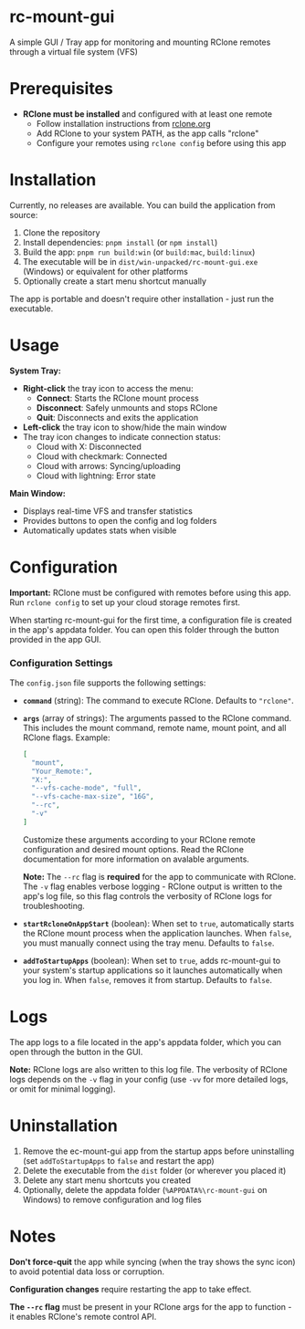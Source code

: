 # rc-mount-gui

A simple GUI / Tray app for monitoring and mounting RClone remotes through a virtual file system (VFS)

# Prerequisites

- **RClone must be installed** and configured with at least one remote
  - Follow installation instructions from [rclone.org](https://rclone.org)
  - Add RClone to your system PATH, as the app calls "rclone"
  - Configure your remotes using `rclone config` before using this app

# Installation

Currently, no releases are available. You can build the application from source:

1. Clone the repository
2. Install dependencies: `pnpm install` (or `npm install`)
3. Build the app: `pnpm run build:win` (or `build:mac`, `build:linux`)
4. The executable will be in `dist/win-unpacked/rc-mount-gui.exe` (Windows) or equivalent for other platforms
5. Optionally create a start menu shortcut manually

The app is portable and doesn't require other installation - just run the executable.

# Usage

**System Tray:**
- **Right-click** the tray icon to access the menu:
  - **Connect**: Starts the RClone mount process
  - **Disconnect**: Safely unmounts and stops RClone
  - **Quit**: Disconnects and exits the application
- **Left-click** the tray icon to show/hide the main window
- The tray icon changes to indicate connection status:
  - Cloud with X: Disconnected
  - Cloud with checkmark: Connected
  - Cloud with arrows: Syncing/uploading
  - Cloud with lightning: Error state

**Main Window:**
- Displays real-time VFS and transfer statistics
- Provides buttons to open the config and log folders
- Automatically updates stats when visible

# Configuration

**Important:** RClone must be configured with remotes before using this app. Run `rclone config` to set up your cloud storage remotes first.

When starting rc-mount-gui for the first time, a configuration file is created in the app's appdata folder.
You can open this folder through the button provided in the app GUI.

### Configuration Settings

The `config.json` file supports the following settings:

- **`command`** (string): The command to execute RClone. Defaults to `"rclone"`.

- **`args`** (array of strings): The arguments passed to the RClone command. This includes the mount command, remote
  name, mount point, and all RClone flags. Example:
  ```json
  [
    "mount",
    "Your_Remote:",
    "X:",
    "--vfs-cache-mode", "full",
    "--vfs-cache-max-size", "16G",
    "--rc",
    "-v"
  ]
  ```
  Customize these arguments according to your RClone remote configuration and desired mount options. Read the RClone documentation for more information on avalable arguments.

  **Note:** The `--rc` flag is **required** for the app to communicate with RClone. The `-v` flag enables verbose logging - RClone output is written to the app's log file, so this flag controls the verbosity of RClone logs for troubleshooting.

- **`startRcloneOnAppStart`** (boolean): When set to `true`, automatically starts the RClone mount process when the
  application launches. When `false`, you must manually connect using the tray menu. Defaults to `false`.

- **`addToStartupApps`** (boolean): When set to `true`, adds rc-mount-gui to your system's startup applications so it
  launches automatically when you log in. When `false`, removes it from startup. Defaults to `false`.

# Logs

The app logs to a file located in the app's appdata folder, which you can open through the button in the GUI.

**Note:** RClone logs are also written to this log file. The verbosity of RClone logs depends on the `-v` flag in your config (use `-vv` for more detailed logs, or omit for minimal logging).

# Uninstallation

1. Remove the ec-mount-gui app from the startup apps before uninstalling (set `addToStartupApps` to `false` and restart the app)
2. Delete the executable from the `dist` folder (or wherever you placed it)
3. Delete any start menu shortcuts you created
4. Optionally, delete the appdata folder (`%APPDATA%\rc-mount-gui` on Windows) to remove configuration and log files

# Notes

**Don't force-quit** the app while syncing (when the tray shows the sync icon) to avoid potential data loss or corruption.

**Configuration changes** require restarting the app to take effect.

**The `--rc` flag** must be present in your RClone args for the app to function - it enables RClone's remote control API.
